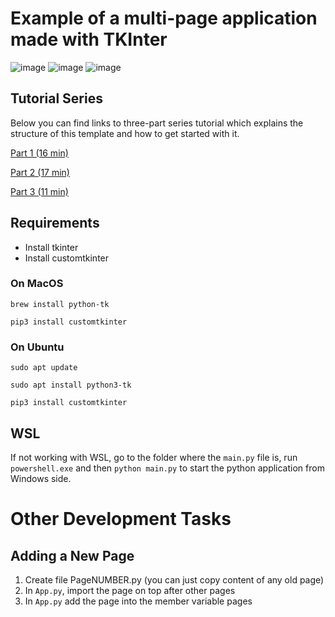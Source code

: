 # Example of a multi-page application made with TKInter

![image](https://user-images.githubusercontent.com/3810422/210073524-f357885d-22b7-42ef-848b-9e8a2feab2fe.png)
![image](https://user-images.githubusercontent.com/3810422/210073538-bc8c0681-419c-418e-a5c8-72c62b0180e5.png)
![image](https://user-images.githubusercontent.com/3810422/210073551-f2c46e80-39a4-4f78-871d-2d6ec0a72b10.png)


## Tutorial Series

Below you can find links to three-part series tutorial which explains the structure of this template and how to get started with it.

[Part 1 (16 min)](https://www.youtube.com/watch?v=d49E8tq4iLs&ab_channel=CodeTeachr)

[Part 2 (17 min)](https://www.youtube.com/watch?v=3iEbriQYS2M&ab_channel=CodeTeachr)

[Part 3 (11 min)](https://www.youtube.com/watch?v=qy_AJj42QXI&ab_channel=CodeTeachr)

## Requirements

- Install tkinter
- Install customtkinter

### On MacOS

```brew install python-tk```

```pip3 install customtkinter```

### On Ubuntu

```sudo apt update```

```sudo apt install python3-tk```

```pip3 install customtkinter```

## WSL

If not working with WSL, go to the folder where the `main.py` file is, run `powershell.exe` and then `python main.py` to start the python application from Windows side.

# Other Development Tasks

## Adding a New Page

1. Create file PageNUMBER.py (you can just copy content of any old page)
2. In `App.py`, import the page on top after other pages
3. In `App.py` add the page into the member variable pages

